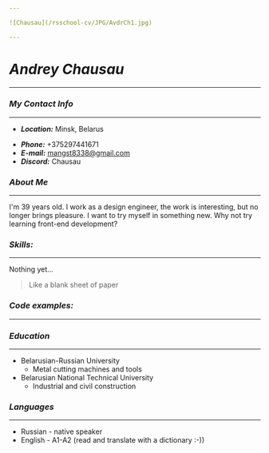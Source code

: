 ```yaml
---

![Chausau](/rsschool-cv/JPG/AvdrCh1.jpg)

---
```

# _**Andrey Chausau**_
---
### _My Contact Info_
---
   * _**Location:**_  Minsk, Belarus
   - _**Phone:**_ +375297441671
   - _**E-mail:**_ <mangst8338@gmail.com>
   - _**Discord:**_ Chausau

### _About Me_
---
I'm 39 years old. I work as a design engineer, the work is interesting, but no longer brings pleasure. I want to try myself in something new. Why not try learning front-end development?

### _Skills:_
---
Nothing yet…
> Like a blank sheet of paper

### _Code examples:_
---

### _Education_
---
* Belarusian-Russian University
  * Metal cutting machines and tools
* Belarusian National Technical University
  * Industrial and civil construction

### _Languages_
---
* Russian - native speaker
* English - A1-A2 (read and translate with a dictionary :-))
